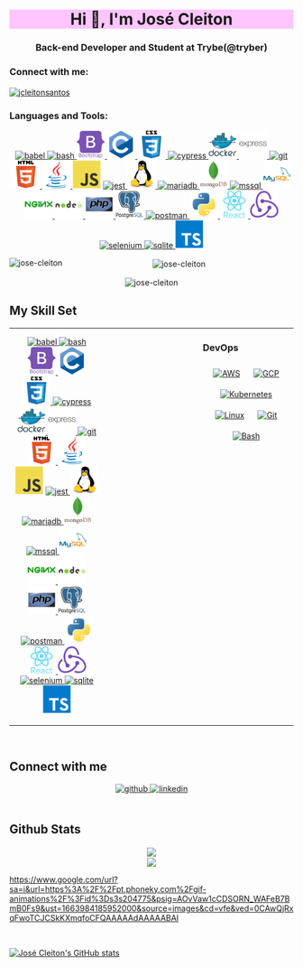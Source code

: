 <link rel="stylesheet" type="text/css" href="./style.css">


<div>



<div>
  <h1 style="background-color:#f5f5" align="center" class="test">Hi 👋, I'm José Cleiton</h1>
  <h3 align="center">Back-end Developer and Student at Trybe(@tryber)</h3>
</div>

<h3 align="left">Connect with me:</h3>

<div>
  <p align="left">
       <a href="https://linkedin.com/in/jcleitonsantos" target="blank">
       <img align="center" src="https://raw.githubusercontent.com/rahuldkjain/github-profile-readme-generator/master/src/images/icons/Social/linked-in-alt.svg" alt="jcleitonsantos" height="30" width="50" /></a>
  </p>
</div>

<h3 align="left">Languages and Tools:</h3>


<div  align="center" class="technologies-container">
    <p align="center"> <a href="https://babeljs.io/" target="_blank" rel="noreferrer"> 
    <img src="https://www.vectorlogo.zone/logos/babeljs/babeljs-icon.svg" alt="babel" width="50" height="50"/> </a> 
    <a href="https://www.gnu.org/software/bash/" target="_blank" rel="noreferrer"> 
    <img src="https://www.vectorlogo.zone/logos/gnu_bash/gnu_bash-icon.svg" alt="bash" width="50" height="50"/> </a> 
    <a href="https://getbootstrap.com" target="_blank" rel="noreferrer"> 
    <img src="https://raw.githubusercontent.com/devicons/devicon/master/icons/bootstrap/bootstrap-plain-wordmark.svg" alt="bootstrap" width="50" height="50"/> </a> 
    <a href="https://www.cprogramming.com/" target="_blank" rel="noreferrer"> 
    <img src="https://raw.githubusercontent.com/devicons/devicon/master/icons/c/c-original.svg" alt="c" width="50" height="50"/> </a> 
    <a href="https://www.w3schools.com/css/" target="_blank" rel="noreferrer"> 
    <img src="https://raw.githubusercontent.com/devicons/devicon/master/icons/css3/css3-original-wordmark.svg" alt="css3" width="50" height="50"/> </a> 
    <a href="https://www.cypress.io" target="_blank" rel="noreferrer"> 
    <img src="https://raw.githubusercontent.com/simple-icons/simple-icons/6e46ec1fc23b60c8fd0d2f2ff46db82e16dbd75f/icons/cypress.svg" alt="cypress" width="50" height="50"/> </a> 
    <a href="https://www.docker.com/" target="_blank" rel="noreferrer"> 
    <img src="https://raw.githubusercontent.com/devicons/devicon/master/icons/docker/docker-original-wordmark.svg" alt="docker" width="50" height="50"/> </a> 
    <a href="https://expressjs.com" target="_blank" rel="noreferrer"> 
    <img src="https://raw.githubusercontent.com/devicons/devicon/master/icons/express/express-original-wordmark.svg" alt="express" width="50" height="50"/> </a> 
    <a href="https://git-scm.com/" target="_blank" rel="noreferrer"> 
    <img src="https://www.vectorlogo.zone/logos/git-scm/git-scm-icon.svg" alt="git" width="50" height="50"/> </a> 
    <a href="https://www.w3.org/html/" target="_blank" rel="noreferrer"> 
    <img src="https://raw.githubusercontent.com/devicons/devicon/master/icons/html5/html5-original-wordmark.svg" alt="html5" width="50" height="50"/> </a> 
    <a href="https://www.java.com" target="_blank" rel="noreferrer"> 
    <img src="https://raw.githubusercontent.com/devicons/devicon/master/icons/java/java-original.svg" alt="java" width="50" height="50"/> </a> 
    <a href="https://developer.mozilla.org/en-US/docs/Web/JavaScript" target="_blank" rel="noreferrer"> 
    <img src="https://raw.githubusercontent.com/devicons/devicon/master/icons/javascript/javascript-original.svg" alt="javascript" width="50" height="50"/></a> 
    <a href="https://jestjs.io" target="_blank" rel="noreferrer"> 
    <img src="https://www.vectorlogo.zone/logos/jestjsio/jestjsio-icon.svg" alt="jest" width="50" height="50"/> </a> 
    <a href="https://www.linux.org/" target="_blank" rel="noreferrer"> 
    <img src="https://raw.githubusercontent.com/devicons/devicon/master/icons/linux/linux-original.svg" alt="linux" width="50" height="50"/> </a> 
    <a href="https://mariadb.org/" target="_blank" rel="noreferrer"> 
    <img src="https://www.vectorlogo.zone/logos/mariadb/mariadb-icon.svg" alt="mariadb" width="50" height="50"/> </a> 
    <a href="https://www.mongodb.com/" target="_blank" rel="noreferrer"> 
    <img src="https://raw.githubusercontent.com/devicons/devicon/master/icons/mongodb/mongodb-original-wordmark.svg" alt="mongodb" width="50" height="50"/> </a> 
    <a href="https://www.microsoft.com/en-us/sql-server" target="_blank" rel="noreferrer"> 
    <img src="https://www.svgrepo.com/show/303229/microsoft-sql-server-logo.svg" alt="mssql" width="50" height="50"/> </a> 
    <a href="https://www.mysql.com/" target="_blank" rel="noreferrer"> 
    <img src="https://raw.githubusercontent.com/devicons/devicon/master/icons/mysql/mysql-original-wordmark.svg" alt="mysql" width="50" height="50"/> </a> 
    <a href="https://www.nginx.com" target="_blank" rel="noreferrer"> 
    <img src="https://raw.githubusercontent.com/devicons/devicon/master/icons/nginx/nginx-original.svg" alt="nginx" width="50" height="50"/> </a> 
    <a href="https://nodejs.org" target="_blank" rel="noreferrer"> 
    <img src="https://raw.githubusercontent.com/devicons/devicon/master/icons/nodejs/nodejs-original-wordmark.svg" alt="nodejs" width="50" height="50"/> </a> 
    <a href="https://www.php.net" target="_blank" rel="noreferrer"> 
    <img src="https://raw.githubusercontent.com/devicons/devicon/master/icons/php/php-original.svg" alt="php" width="50" height="50"/> </a> 
    <a href="https://www.postgresql.org" target="_blank" rel="noreferrer"> 
    <img src="https://raw.githubusercontent.com/devicons/devicon/master/icons/postgresql/postgresql-original-wordmark.svg" alt="postgresql" width="50" height="50"/> </a> 
    <a href="https://postman.com" target="_blank" rel="noreferrer"> 
    <img src="https://www.vectorlogo.zone/logos/getpostman/getpostman-icon.svg" alt="postman" width="50" height="50"/> </a> 
    <a href="https://www.python.org" target="_blank" rel="noreferrer"> 
    <img src="https://raw.githubusercontent.com/devicons/devicon/master/icons/python/python-original.svg" alt="python" width="50" height="50"/> </a> 
    <a href="https://reactjs.org/" target="_blank" rel="noreferrer"> 
    <img src="https://raw.githubusercontent.com/devicons/devicon/master/icons/react/react-original-wordmark.svg" alt="react" width="50" height="50"/> </a> 
    <a href="https://redux.js.org" target="_blank" rel="noreferrer"> 
    <img src="https://raw.githubusercontent.com/devicons/devicon/master/icons/redux/redux-original.svg" alt="redux" width="50" height="50"/> </a> 
    <a href="https://www.selenium.dev" target="_blank" rel="noreferrer"> 
    <img src="https://raw.githubusercontent.com/detain/svg-logos/780f25886640cef088af994181646db2f6b1a3f8/svg/selenium-logo.svg" alt="selenium" width="50" height="50"/> </a> 
    <a href="https://www.sqlite.org/" target="_blank" rel="noreferrer"> 
    <img src="https://www.vectorlogo.zone/logos/sqlite/sqlite-icon.svg" alt="sqlite" width="50" height="50"/> </a> 
    <a href="https://www.typescriptlang.org/" target="_blank" rel="noreferrer"> 
    <img src="https://raw.githubusercontent.com/devicons/devicon/master/icons/typescript/typescript-original.svg" alt="typescript" width="50" height="50"/> </a> </p>
</class=>


<div>

  <p><img align="left" src="https://github-readme-stats.vercel.app/api/top-langs?username=jose-cleiton&show_icons=true&locale=en&layout=compact" alt="jose-cleiton" /></p>
  
  <p>&nbsp;<img align="center" src="https://github-readme-stats.vercel.app/api?username=jose-cleiton&show_icons=true&locale=en" alt="jose-cleiton" /></p>
  
  <p><img align="center" src="https://github-readme-streak-stats.herokuapp.com/?user=jose-cleiton&" alt="jose-cleiton" /></p>

</div>


</div>

   
  
 
  
  
  ## My Skill Set  
  <table><tr><td valign="top" width="33%">
  
  

  <div align="center">  
    <div  align="center">
      <p align="center"> <a href="https://babeljs.io/" target="_blank" rel="noreferrer"> 
      <img src="https://www.vectorlogo.zone/logos/babeljs/babeljs-icon.svg" alt="babel" width="50" height="50"/> </a> 
      <a href="https://www.gnu.org/software/bash/" target="_blank" rel="noreferrer"> 
      <img src="https://www.vectorlogo.zone/logos/gnu_bash/gnu_bash-icon.svg" alt="bash" width="50" height="50"/> </a> 
      <a href="https://getbootstrap.com" target="_blank" rel="noreferrer"> 
      <img src="https://raw.githubusercontent.com/devicons/devicon/master/icons/bootstrap/bootstrap-plain-wordmark.svg" alt="bootstrap" width="50" height="50"/> </a> 
      <a href="https://www.cprogramming.com/" target="_blank" rel="noreferrer"> 
      <img src="https://raw.githubusercontent.com/devicons/devicon/master/icons/c/c-original.svg" alt="c" width="50" height="50"/> </a> 
      <a href="https://www.w3schools.com/css/" target="_blank" rel="noreferrer"> 
      <img src="https://raw.githubusercontent.com/devicons/devicon/master/icons/css3/css3-original-wordmark.svg" alt="css3" width="50" height="50"/> </a> 
      <a href="https://www.cypress.io" target="_blank" rel="noreferrer"> 
      <img src="https://raw.githubusercontent.com/simple-icons/simple-icons/6e46ec1fc23b60c8fd0d2f2ff46db82e16dbd75f/icons/cypress.svg" alt="cypress" width="50" height="50"/> </a> 
      <a href="https://www.docker.com/" target="_blank" rel="noreferrer"> 
      <img src="https://raw.githubusercontent.com/devicons/devicon/master/icons/docker/docker-original-wordmark.svg" alt="docker" width="50" height="50"/> </a> 
      <a href="https://expressjs.com" target="_blank" rel="noreferrer"> 
      <img src="https://raw.githubusercontent.com/devicons/devicon/master/icons/express/express-original-wordmark.svg" alt="express" width="50" height="50"/> </a> 
      <a href="https://git-scm.com/" target="_blank" rel="noreferrer"> 
      <img src="https://www.vectorlogo.zone/logos/git-scm/git-scm-icon.svg" alt="git" width="50" height="50"/> </a> 
      <a href="https://www.w3.org/html/" target="_blank" rel="noreferrer"> 
      <img src="https://raw.githubusercontent.com/devicons/devicon/master/icons/html5/html5-original-wordmark.svg" alt="html5" width="50" height="50"/> </a> 
      <a href="https://www.java.com" target="_blank" rel="noreferrer"> 
      <img src="https://raw.githubusercontent.com/devicons/devicon/master/icons/java/java-original.svg" alt="java" width="50" height="50"/> </a> 
      <a href="https://developer.mozilla.org/en-US/docs/Web/JavaScript" target="_blank" rel="noreferrer"> 
      <img src="https://raw.githubusercontent.com/devicons/devicon/master/icons/javascript/javascript-original.svg" alt="javascript" width="50" height="50"/></a> 
      <a href="https://jestjs.io" target="_blank" rel="noreferrer"> 
      <img src="https://www.vectorlogo.zone/logos/jestjsio/jestjsio-icon.svg" alt="jest" width="50" height="50"/> </a> 
      <a href="https://www.linux.org/" target="_blank" rel="noreferrer"> 
      <img src="https://raw.githubusercontent.com/devicons/devicon/master/icons/linux/linux-original.svg" alt="linux" width="50" height="50"/> </a> 
      <a href="https://mariadb.org/" target="_blank" rel="noreferrer"> 
      <img src="https://www.vectorlogo.zone/logos/mariadb/mariadb-icon.svg" alt="mariadb" width="50" height="50"/> </a> 
      <a href="https://www.mongodb.com/" target="_blank" rel="noreferrer"> 
      <img src="https://raw.githubusercontent.com/devicons/devicon/master/icons/mongodb/mongodb-original-wordmark.svg" alt="mongodb" width="50" height="50"/> </a> 
      <a href="https://www.microsoft.com/en-us/sql-server" target="_blank" rel="noreferrer"> 
      <img src="https://www.svgrepo.com/show/303229/microsoft-sql-server-logo.svg" alt="mssql" width="50" height="50"/> </a> 
      <a href="https://www.mysql.com/" target="_blank" rel="noreferrer"> 
      <img src="https://raw.githubusercontent.com/devicons/devicon/master/icons/mysql/mysql-original-wordmark.svg" alt="mysql" width="50" height="50"/> </a> 
      <a href="https://www.nginx.com" target="_blank" rel="noreferrer"> 
      <img src="https://raw.githubusercontent.com/devicons/devicon/master/icons/nginx/nginx-original.svg" alt="nginx" width="50" height="50"/> </a> 
      <a href="https://nodejs.org" target="_blank" rel="noreferrer"> 
      <img src="https://raw.githubusercontent.com/devicons/devicon/master/icons/nodejs/nodejs-original-wordmark.svg" alt="nodejs" width="50" height="50"/> </a> 
      <a href="https://www.php.net" target="_blank" rel="noreferrer"> 
      <img src="https://raw.githubusercontent.com/devicons/devicon/master/icons/php/php-original.svg" alt="php" width="50" height="50"/> </a> 
      <a href="https://www.postgresql.org" target="_blank" rel="noreferrer"> 
      <img src="https://raw.githubusercontent.com/devicons/devicon/master/icons/postgresql/postgresql-original-wordmark.svg" alt="postgresql" width="50" height="50"/> </a> 
      <a href="https://postman.com" target="_blank" rel="noreferrer"> 
      <img src="https://www.vectorlogo.zone/logos/getpostman/getpostman-icon.svg" alt="postman" width="50" height="50"/> </a> 
      <a href="https://www.python.org" target="_blank" rel="noreferrer"> 
      <img src="https://raw.githubusercontent.com/devicons/devicon/master/icons/python/python-original.svg" alt="python" width="50" height="50"/> </a> 
      <a href="https://reactjs.org/" target="_blank" rel="noreferrer"> 
      <img src="https://raw.githubusercontent.com/devicons/devicon/master/icons/react/react-original-wordmark.svg" alt="react" width="50" height="50"/> </a> 
      <a href="https://redux.js.org" target="_blank" rel="noreferrer"> 
      <img src="https://raw.githubusercontent.com/devicons/devicon/master/icons/redux/redux-original.svg" alt="redux" width="50" height="50"/> </a> 
      <a href="https://www.selenium.dev" target="_blank" rel="noreferrer"> 
      <img src="https://raw.githubusercontent.com/detain/svg-logos/780f25886640cef088af994181646db2f6b1a3f8/svg/selenium-logo.svg" alt="selenium" width="50" height="50"/> </a> 
      <a href="https://www.sqlite.org/" target="_blank" rel="noreferrer"> 
      <img src="https://www.vectorlogo.zone/logos/sqlite/sqlite-icon.svg" alt="sqlite" width="50" height="50"/> </a> 
      <a href="https://www.typescriptlang.org/" target="_blank" rel="noreferrer"> 
      <img src="https://raw.githubusercontent.com/devicons/devicon/master/icons/typescript/typescript-original.svg" alt="typescript" width="50" height="50"/> </a> </p>
  </div>
  
  </td><td valign="top" width="33%">
  
  
  
  
  
  </td><td valign="top" width="33%">
  
  
  
  ### DevOps  
  <div align="center">  
  <a href="https://aws.amazon.com/" target="_blank"><img style="margin: 10px" src="https://profilinator.rishav.dev/skills-assets/amazonwebservices-original-wordmark.svg" alt="AWS" height="50" /></a>  
  <a href="https://cloud.google.com/" target="_blank"><img style="margin: 10px" src="https://profilinator.rishav.dev/skills-assets/google_cloud-icon.svg" alt="GCP" height="50" /></a>  
  <a href="https://kubernetes.io/" target="_blank"><img style="margin: 10px" src="https://profilinator.rishav.dev/skills-assets/kubernetes-icon.svg" alt="Kubernetes" height="50" /></a>  
  <a href="https://www.linux.org/" target="_blank"><img style="margin: 10px" src="https://profilinator.rishav.dev/skills-assets/linux-original.svg" alt="Linux" height="50" /></a>  
  <a href="https://github.com/" target="_blank"><img style="margin: 10px" src="https://profilinator.rishav.dev/skills-assets/git-scm-icon.svg" alt="Git" height="50" /></a>  
  <a href="https://www.gnu.org/software/bash/" target="_blank"><img style="margin: 10px" src="https://profilinator.rishav.dev/skills-assets/gnu_bash-icon.svg" alt="Bash" height="50" /></a>  
  </div>
  
  </td></tr></table>  
  
  <br/>  
  
  
  ## Connect with me
    
  <div align="center">
  <a href="https://github.com/jose-cleiton" target="_blank">
  <img src=https://img.shields.io/badge/github-%2324292e.svg?&style=for-the-badge&logo=github&logoColor=white alt=github style="margin-bottom: 5px;" />
  </a>
  <a href="https://linkedin.com/in/jcleitonsantos" target="_blank">
  <img src=https://img.shields.io/badge/linkedin-%231E77B5.svg?&style=for-the-badge&logo=linkedin&logoColor=white alt=linkedin style="margin-bottom: 5px;" />
  </a>
  </div>  
    
  
  <br/>  
  
  
  ## Github Stats  
  <div align="center"><img src="https://github-readme-stats.vercel.app/api?username=jose-cleiton&show_icons=true&count_private=true&hide_border=true&theme=radical" align="center" /></div> 

   <div align="center"><img src="https://c.tenor.com/bkJxYJ_AvxcAAAAC/jesus-dancing.gif" align="center" /></div> 

  https://www.google.com/url?sa=i&url=https%3A%2F%2Fpt.phoneky.com%2Fgif-animations%2F%3Fid%3Ds3s204775&psig=AOvVaw1cCDSORN_WAFeB7BmB0Fs9&ust=1663984185952000&source=images&cd=vfe&ved=0CAwQjRxqFwoTCJCSkKXmqfoCFQAAAAAdAAAAABAI 
  
  <br/>  

  [![José Cleiton's GitHub stats](https://github-readme-stats.vercel.app/api?username=jose-cleiton&show_icons=true&count_private=true&hide_border=true&theme=radical)](https://github.com/jose-cleiton/github-readme-stats)

  
  

